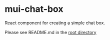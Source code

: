 # mui-chat-box

React component for creating a simple chat box.

Please see README.md in the [root directory](/)